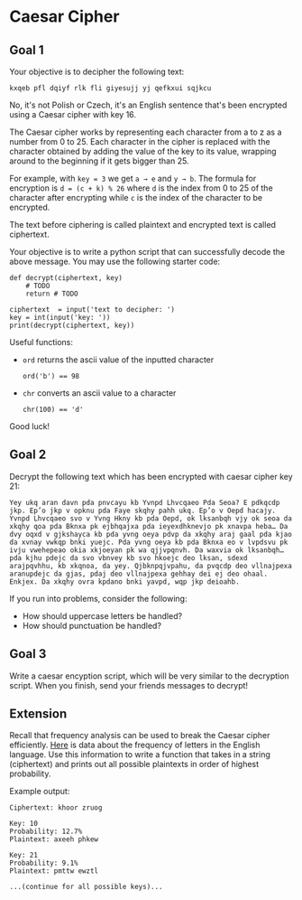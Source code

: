 # Caesar Cipher
## Goal 1

Your objective is to decipher the following text:

    kxqeb pfl dqiyf rlk fli giyesujj yj qefkxui sqjkcu

No, it's not Polish or Czech, it's an English sentence that's been encrypted using a Caesar cipher with key 16.

The Caesar cipher works by representing each character from a to z as a number from 0 to 25. 
Each character in the cipher is replaced with the character obtained by adding the value of the key to its value, wrapping around to the beginning if it gets bigger than 25.

For example, with `key = 3` we get `a → e` and `y → b`. The formula for encryption is `d = (c + k) % 26` where `d` is the index from 0 to 25 of the character after encrypting while `c` is the index of the character to be encrypted.

The text before ciphering is called plaintext and encrypted text is called ciphertext.

Your objective is to write a python script that can successfully decode the above message. You may use the following starter code:

    def decrypt(ciphertext, key)
        # TODO
        return # TODO

    ciphertext  = input('text to decipher: ')
    key = int(input('key: '))
    print(decrypt(ciphertext, key))

Useful functions:

* `ord` returns the ascii value of the inputted character

  `ord('b') == 98`
* `chr` converts an ascii value to a character

  `chr(100) == 'd'`

Good luck!

## Goal 2

Decrypt the following text which has been encrypted with caesar cipher key 21:

    Yey ukq aran davn pda pnvcayu kb Yvnpd Lhvcqaeo Pda Seoa? E pdkqcdp jkp. Ep’o jkp v opknu pda Faye skqhy pahh ukq. Ep’o v Oepd hacajy. Yvnpd Lhvcqaeo svo v Yvng Hkny kb pda Oepd, ok lksanbqh vjy ok seoa da xkqhy qoa pda Bknxa pk ejbhqajxa pda ieyexdhknevjo pk xnavpa heba… Da dvy oqxd v gjkshayca kb pda yvng oeya pdvp da xkqhy araj gaal pda kjao da xvnay vwkqp bnki yuejc. Pda yvng oeya kb pda Bknxa eo v lvpdsvu pk ivju vwehepeao okia xkjoeyan pk wa qjjvpqnvh. Da waxvia ok lksanbqh… pda kjhu pdejc da svo vbnvey kb svo hkoejc deo lksan, sdexd arajpqvhhu, kb xkqnoa, da yey. Qjbknpqjvpahu, da pvqcdp deo vllnajpexa aranupdejc da gjas, pdaj deo vllnajpexa gehhay dei ej deo ohaal. Enkjex. Da xkqhy ovra kpdano bnki yavpd, wqp jkp deioahb.

If you run into problems, consider the following:

* How should uppercase letters be handled?
* How should punctuation be handled?

## Goal 3

Write a caesar encyption script, which will be very similar to the decryption script. When you finish, send your friends messages to decrypt!

## Extension

Recall that frequency analysis can be used to break the Caesar cipher efficiently. [Here](http://www.oxfordmathcenter.com/drupal7/node/353) is data about the frequency of letters
in the English language. Use this information to write a function that takes in a string (ciphertext) and prints out all possible plaintexts in order of highest probability.

Example output:

    Ciphertext: khoor zruog

    Key: 10
    Probability: 12.7%
    Plaintext: axeeh phkew
    
    Key: 21
    Probability: 9.1%
    Plaintext: pmttw ewztl
    
    ...(continue for all possible keys)...
